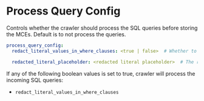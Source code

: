 # Process Query Config

Controls whether the crawler should process the SQL queries before storing the MCEs. Default is to not process the queries.

```yaml
process_query_config:
  redact_literal_values_in_where_clauses: <true | false>  # Whether to redact all literal values in WHERE clauses. Default is `false`.

  redacted_literal_placeholder: <redacted literal placeholder>  # The redacted values will be replaced by this placeholder string. Default is '<REDACTED>'.
```

If any of the following boolean values is set to true, crawler will process the incoming SQL queries:

- `redact_literal_values_in_where_clauses`
